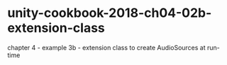 # unity-cookbook-2018-ch04-02b-extension-class
chapter 4 - example 3b - extension class to create AudioSources at run-time
